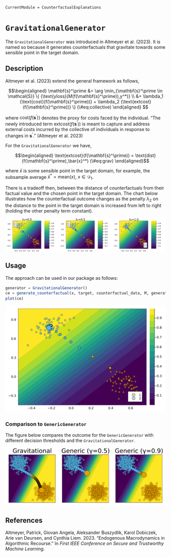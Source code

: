 
``` @meta
CurrentModule = CounterfactualExplanations 
```

# `GravitationalGenerator`

The `GravitationalGenerator` was introduced in Altmeyer et al. (2023). It is named so because it generates counterfactuals that gravitate towards some sensible point in the target domain.

## Description

Altmeyer et al. (2023) extend the general framework as follows,

``` math
\begin{aligned}
\mathbf{s}^\prime &= \arg \min_{\mathbf{s}^\prime \in \mathcal{S}} \{ {\text{yloss}(M(f(\mathbf{s}^\prime)),y^*)} \\ &+ \lambda_1 {\text{cost}(f(\mathbf{s}^\prime))} + \lambda_2 {\text{extcost}(f(\mathbf{s}^\prime))} \}  (\#eq:collective)
\end{aligned} 
```

where $\text{cost}(f(\mathbf{s}^\prime))$ denotes the proxy for costs faced by the individual. “The newly introduced term $\text{extcost}(f(\mathbf{s}^\prime))$ is meant to capture and address external costs incurred by the collective of individuals in response to changes in $\mathbf{s}^\prime$.” (Altmeyer et al. 2023)

For the `GravitationalGenerator` we have,

``` math
\begin{aligned}
\text{extcost}(f(\mathbf{s}^\prime)) = \text{dist}(f(\mathbf{s}^\prime),\bar{x}^*)  (\#eq:grav)
\end{aligned}
```

where $\bar{x}$ is some sensible point in the target domain, for example, the subsample average $\bar{x}^*=\text{mean}(x)$, $x \in \mathcal{D}_1$.

There is a tradeoff then, between the distance of counterfactuals from their factual value and the chosen point in the target domain. The chart below illustrates how the counterfactual outcome changes as the penalty $\lambda_2$ on the distance to the point in the target domain is increased from left to right (holding the other penalty term constant).

![](gravitational_files/figure-commonmark/cell-3-output-1.svg)

## Usage

The approach can be used in our package as follows:

``` julia
generator = GravitationalGenerator()
ce = generate_counterfactual(x, target, counterfactual_data, M, generator)
plot(ce)
```

![](gravitational_files/figure-commonmark/cell-4-output-1.svg)

### Comparison to `GenericGenerator`

The figure below compares the outcome for the `GenericGenerator` with different decision thresholds and the `GravitationalGenerator`.

![](gravitational_files/figure-commonmark/cell-6-output-1.svg)

## References

Altmeyer, Patrick, Giovan Angela, Aleksander Buszydlik, Karol Dobiczek, Arie van Deursen, and Cynthia Liem. 2023. “Endogenous Macrodynamics in Algorithmic Recourse.” In *First IEEE Conference on Secure and Trustworthy Machine Learning*.
